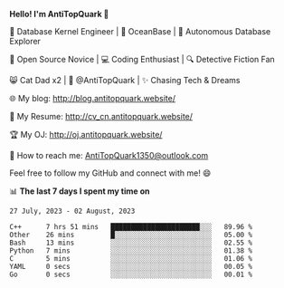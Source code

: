 
**Hello! I'm AntiTopQuark 👋**

🔧 Database Kernel Engineer | 🌊 OceanBase | 🤖 Autonomous Database Explorer

🌱 Open Source Novice | 💻 Coding Enthusiast | 🔍 Detective Fiction Fan

😸 Cat Dad x2 | 🎉 @AntiTopQuark | ✨ Chasing Tech & Dreams

🌐 My blog: http://blog.antitopquark.website/

📄 My Resume: http://cv_cn.antitopquark.website/

🏆 My OJ: http://oj.antitopquark.website/

📧 How to reach me: AntiTopQuark1350@outlook.com

Feel free to follow my GitHub and connect with me! 😄

📊 **The last 7 days I spent my time on** 

<!--START_SECTION:waka-->
```text
27 July, 2023 - 02 August, 2023

C++      7 hrs 51 mins   ██████████████████████░░░   89.96 % 
Other    26 mins         █░░░░░░░░░░░░░░░░░░░░░░░░   05.00 % 
Bash     13 mins         ░░░░░░░░░░░░░░░░░░░░░░░░░   02.55 % 
Python   7 mins          ░░░░░░░░░░░░░░░░░░░░░░░░░   01.38 % 
C        5 mins          ░░░░░░░░░░░░░░░░░░░░░░░░░   01.06 % 
YAML     0 secs          ░░░░░░░░░░░░░░░░░░░░░░░░░   00.05 % 
Go       0 secs          ░░░░░░░░░░░░░░░░░░░░░░░░░   00.01 %
```
<!--END_SECTION:waka-->


